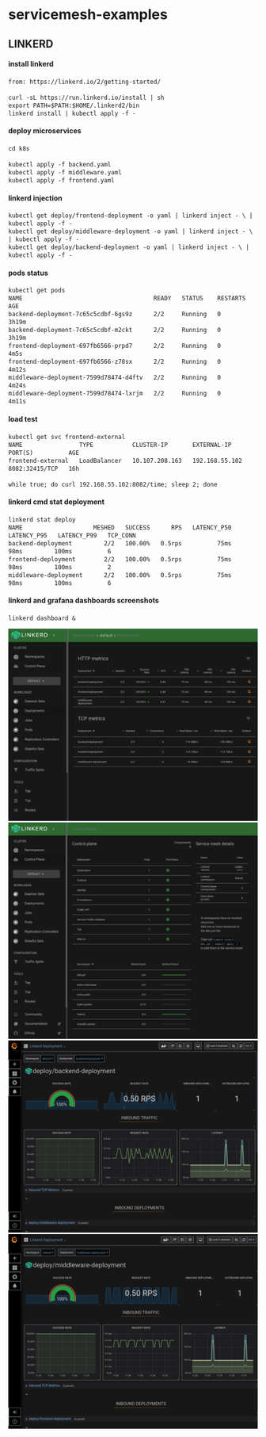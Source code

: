 # servicemesh-examples



## LINKERD
#### install linkerd
```
from: https://linkerd.io/2/getting-started/

curl -sL https://run.linkerd.io/install | sh
export PATH=$PATH:$HOME/.linkerd2/bin
linkerd install | kubectl apply -f -
```
#### deploy microservices
```
cd k8s

kubectl apply -f backend.yaml
kubectl apply -f middleware.yaml
kubectl apply -f frontend.yaml
```
#### linkerd injection
```
kubectl get deploy/frontend-deployment -o yaml | linkerd inject - \ | kubectl apply -f -
kubectl get deploy/middleware-deployment -o yaml | linkerd inject - \ | kubectl apply -f -
kubectl get deploy/backend-deployment -o yaml | linkerd inject - \ | kubectl apply -f -
```
#### pods status
```
kubectl get pods
NAME                                     READY   STATUS    RESTARTS   AGE
backend-deployment-7c65c5cdbf-6gs9z      2/2     Running   0          3h19m
backend-deployment-7c65c5cdbf-m2ckt      2/2     Running   0          3h19m
frontend-deployment-697fb6566-prpd7      2/2     Running   0          4m5s
frontend-deployment-697fb6566-z78sx      2/2     Running   0          4m12s
middleware-deployment-7599d78474-d4ftv   2/2     Running   0          4m24s
middleware-deployment-7599d78474-lxrjm   2/2     Running   0          4m11s
```
#### load test
```
kubectl get svc frontend-external
NAME                TYPE           CLUSTER-IP       EXTERNAL-IP      PORT(S)          AGE
frontend-external   LoadBalancer   10.107.208.163   192.168.55.102   8082:32415/TCP   16h

while true; do curl 192.168.55.102:8082/time; sleep 2; done
```

#### linkerd cmd stat deployment
```
linkerd stat deploy
NAME                    MESHED   SUCCESS      RPS   LATENCY_P50   LATENCY_P95   LATENCY_P99   TCP_CONN
backend-deployment         2/2   100.00%   0.5rps          75ms          98ms         100ms          6
frontend-deployment        2/2   100.00%   0.5rps          75ms          98ms         100ms          2
middleware-deployment      2/2   100.00%   0.5rps          75ms          98ms         100ms          6
```

#### linkerd and grafana dashboards screenshots

```
linkerd dashboard &
```

![linkerd](/imgs/Linkerd.png?raw=true "linkerd")
![linkerd](/imgs/Linkerd_Control_Plane.png?raw=true "linkerd")
![linkerd](/imgs/Linkerd_Backend_Grafana.png?raw=true "linkerd")
![linkerd](/imgs/Linkerd_Middleware_Grafana.png?raw=true "linkerd")
